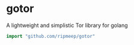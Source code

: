 # gotor
A lightweight and simplistic Tor library for golang

```go
import "github.com/ripmeep/gotor"
```
